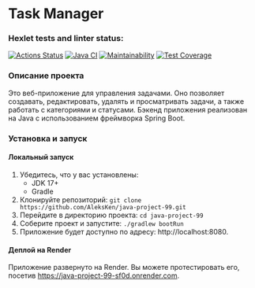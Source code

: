 # Task Manager
### Hexlet tests and linter status:
[![Actions Status](https://github.com/AleksKen/java-project-99/actions/workflows/hexlet-check.yml/badge.svg)](https://github.com/AleksKen/java-project-99/actions)
[![Java CI](https://github.com/AleksKen/java-project-99/actions/workflows/my-check.yml/badge.svg)](https://github.com/AleksKen/java-project-99/actions/workflows/my-check.yml)
[![Maintainability](https://api.codeclimate.com/v1/badges/7991756aac522265e401/maintainability)](https://codeclimate.com/github/AleksKen/java-project-99/maintainability)
[![Test Coverage](https://api.codeclimate.com/v1/badges/7991756aac522265e401/test_coverage)](https://codeclimate.com/github/AleksKen/java-project-99/test_coverage)

### Описание проекта 
Это веб-приложение для управления задачами. Оно позволяет создавать, редактировать, удалять и просматривать задачи, 
а также работать с категориями и статусами. 
Бэкенд приложения реализован на Java с использованием фреймворка Spring Boot.

### Установка и запуск
#### Локальный запуск
1) Убедитесь, что у вас установлены:
   - JDK 17+
   - Gradle
2) Клонируйте репозиторий:
`git clone https://github.com/AleksKen/java-project-99.git`
3) Перейдите в директорию проекта:
`cd java-project-99`
4) Соберите проект и запустите:
`./gradlew bootRun`
5) Приложение будет доступно по адресу: http://localhost:8080.

#### Деплой на Render
Приложение развернуто на Render. Вы можете протестировать его, посетив https://java-project-99-sf0d.onrender.com.
